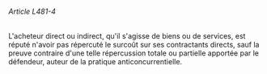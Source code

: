 ###### Article L481-4

L'acheteur direct ou indirect, qu'il s'agisse de biens ou de services, est réputé n'avoir pas répercuté le surcoût sur ses contractants directs, sauf la preuve contraire d'une telle répercussion totale ou partielle apportée par le défendeur, auteur de la pratique anticoncurrentielle.

